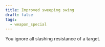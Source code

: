 ```yaml
---
title: Improved sweeping swing
draft: false
tags:
  - weapon_special
---
```

You ignore all slashing resistance of a target.